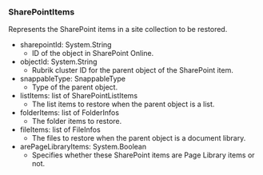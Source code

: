 ### SharePointItems
Represents the SharePoint items in a site collection to be restored.

- sharepointId: System.String
  - ID of the object in SharePoint Online.
- objectId: System.String
  - Rubrik cluster ID for the parent object of the SharePoint item.
- snappableType: SnappableType
  - Type of the parent object.
- listItems: list of SharePointListItems
  - The list items to restore when the parent object is a list.
- folderItems: list of FolderInfos
  - The folder items to restore.
- fileItems: list of FileInfos
  - The files to restore when the parent object is a document library.
- arePageLibraryItems: System.Boolean
  - Specifies whether these SharePoint items are Page Library items or not.
